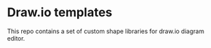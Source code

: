 # Draw.io templates

This repo contains a set of custom shape libraries for draw.io diagram editor.
